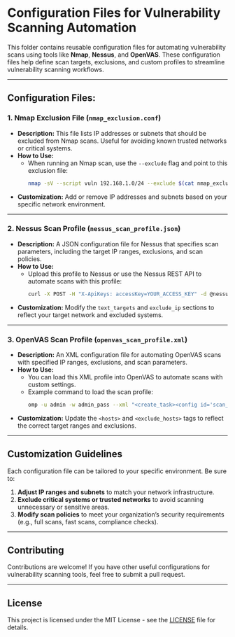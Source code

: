 # Configuration Files for Vulnerability Scanning Automation

This folder contains reusable configuration files for automating vulnerability scans using tools like **Nmap**, **Nessus**, and **OpenVAS**. These configuration files help define scan targets, exclusions, and custom profiles to streamline vulnerability scanning workflows.

---

## Configuration Files:

### 1. **Nmap Exclusion File** (`nmap_exclusion.conf`)
   - **Description:** This file lists IP addresses or subnets that should be excluded from Nmap scans. Useful for avoiding known trusted networks or critical systems.
   - **How to Use:**
     - When running an Nmap scan, use the `--exclude` flag and point to this exclusion file:
       ```bash
       nmap -sV --script vuln 192.168.1.0/24 --exclude $(cat nmap_exclusion.conf)
       ```
   - **Customization:** Add or remove IP addresses and subnets based on your specific network environment.

---

### 2. **Nessus Scan Profile** (`nessus_scan_profile.json`)
   - **Description:** A JSON configuration file for Nessus that specifies scan parameters, including the target IP ranges, exclusions, and scan policies.
   - **How to Use:**
     - Upload this profile to Nessus or use the Nessus REST API to automate scans with this profile:
       ```bash
       curl -X POST -H "X-ApiKeys: accessKey=YOUR_ACCESS_KEY" -d @nessus_scan_profile.json https://nessus.local:8834/scans
       ```
   - **Customization:** Modify the `text_targets` and `exclude_ip` sections to reflect your target network and excluded systems.

---

### 3. **OpenVAS Scan Profile** (`openvas_scan_profile.xml`)
   - **Description:** An XML configuration file for automating OpenVAS scans with specified IP ranges, exclusions, and scan parameters.
   - **How to Use:**
     - You can load this XML profile into OpenVAS to automate scans with custom settings.
     - Example command to load the scan profile:
       ```bash
       omp -u admin -w admin_pass --xml "<create_task><config id='scan_profile_id'></config></create_task>"
       ```
   - **Customization:** Update the `<hosts>` and `<exclude_hosts>` tags to reflect the correct target ranges and exclusions.

---

## Customization Guidelines

Each configuration file can be tailored to your specific environment. Be sure to:

1. **Adjust IP ranges and subnets** to match your network infrastructure.
2. **Exclude critical systems or trusted networks** to avoid scanning unnecessary or sensitive areas.
3. **Modify scan policies** to meet your organization’s security requirements (e.g., full scans, fast scans, compliance checks).

---

## Contributing

Contributions are welcome! If you have other useful configurations for vulnerability scanning tools, feel free to submit a pull request.

---

## License

This project is licensed under the MIT License - see the [LICENSE](LICENSE) file for details.

